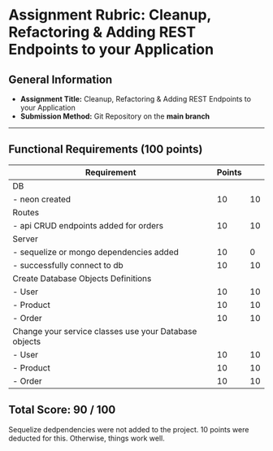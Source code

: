 # Assignment Rubric: Cleanup, Refactoring & Adding REST Endpoints to your Application

## General Information

- **Assignment Title:** Cleanup, Refactoring & Adding REST Endpoints to your Application
- **Submission Method:** Git Repository on the **main branch**

---

## Functional Requirements (100 points)

| Requirement                                           | Points |    |
|-------------------------------------------------------| ------ | -- |
| DB                                                    |        |    |
| - neon created                                        | 10     | 10 |
| Routes                                                |        |    |
| - api CRUD endpoints added for orders                 | 10     | 10 |
| Server                                                |        |    |
| - sequelize or mongo dependencies added               | 10     | 0  |
| - successfully connect to db                          | 10     | 10 |
| Create Database Objects Definitions                   |        |    |
| - User                                                | 10     | 10 |
| - Product                                             | 10     | 10 |
| - Order                                               | 10     | 10 |
| Change your service classes use your Database objects |        |    |
| - User                                                | 10     | 10 |
| - Product                                             | 10     | 10 |
| - Order                                               | 10     | 10 |

## Total Score: 90 / 100

Sequelize dedpendencies were not added to the project. 10 points were deducted for this.
Otherwise, things work well.


